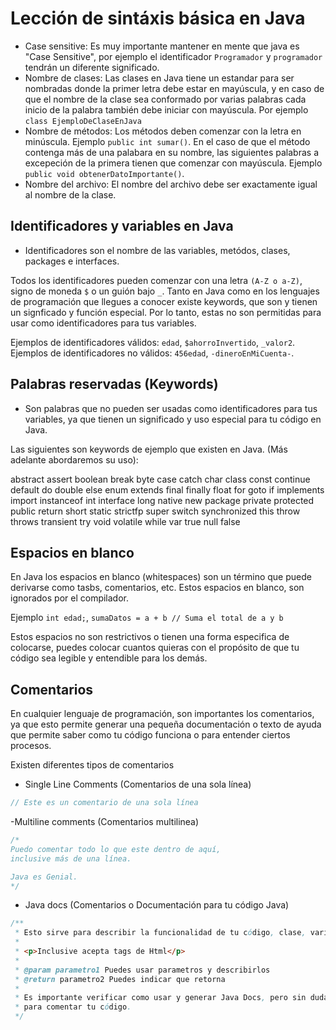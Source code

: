 # Lección de sintáxis básica en Java

- Case sensitive: Es muy importante mantener en mente que java es "Case Sensitive", por ejemplo el identificador 
`Programador` y `programador` tendrán un diferente significado.
- Nombre de clases: Las clases en Java tiene un estandar para ser nombradas donde la primer letra debe estar en mayúscula, y en caso de que el nombre de la 
clase sea conformado por varias palabras cada inicio de la palabra también debe iniciar con mayúscula. Por ejemplo `class EjemploDeClaseEnJava`
- Nombre de métodos: Los métodos deben comenzar con la letra en minúscula. Ejemplo `public int sumar()`. En el caso de que el método contenga más
de una palabara en su nombre, las siguientes palabras a excepeción de la primera tienen que comenzar con mayúscula. Ejemplo `public void obtenerDatoImportante()`.
- Nombre del archivo: El nombre del archivo debe ser exactamente igual al nombre de la clase.


## Identificadores y variables en Java

- Identificadores son el nombre de las variables, metódos, clases, packages e interfaces.

Todos los identificadores pueden comenzar con una letra `(A-Z o a-Z)`, signo de moneda `$` o un guión bajo `_`.
Tanto en Java como en los lenguajes de programación que llegues a conocer existe keywords, que son y tienen un signficado y función especial. Por lo tanto, 
estas no son permitidas para usar como identificadores para tus variables.

Ejemplos de identificadores válidos: `edad`, `$ahorroInvertido`, `_valor2`.
Ejemplos de identificadores no válidos: `456edad`, `-dineroEnMiCuenta-`.


## Palabras reservadas (Keywords)
- Son palabras que no pueden ser usadas como identificadores para tus variables, ya que tienen un significado
y uso especial para tu código en Java.

Las siguientes son keywords de ejemplo que existen en Java. (Más adelante abordaremos su uso): 

abstract
assert
boolean
break
byte
case
catch
char
class
const
continue
default
do
double
else
enum
extends
final
finally
float
for
goto
if
implements
import
instanceof
int
interface
long
native
new
package
private
protected
public
return
short
static
strictfp
super
switch
synchronized
this
throw
throws
transient
try
void
volatile
while
var
true
null
false


## Espacios en blanco

En Java los espacios en blanco (whitespaces) son un término que puede derivarse como tasbs,   comentarios, etc.
Estos espacios en blanco, son ignorados por el compilador.

Ejemplo `int edad;`, `sumaDatos = a + b // Suma el total de a y b`


Estos espacios no son restrictivos o tienen una forma especifica de colocarse, puedes colocar cuantos quieras
con el propósito de que tu código sea legible y entendible para los demás.


## Comentarios

En cualquier lenguaje de programación, son importantes los comentarios, ya que esto permite
generar una pequeña documentación o texto de ayuda que permite saber como tu código funciona o para entender
ciertos procesos.

Existen diferentes tipos de comentarios

- Single Line Comments (Comentarios de una sola línea)
```java
// Este es un comentario de una sola línea 
```

-Multiline comments (Comentarios multilinea)
```java
/*
Puedo comentar todo lo que este dentro de aquí,
inclusive más de una línea.

Java es Genial.
*/
```

- Java docs (Comentarios o Documentación para tu código Java)
```java
/**
 * Esto sirve para describir la funcionalidad de tu código, clase, variable y/o metódos.
 * 
 * <p>Inclusive acepta tags de Html</p>
 * 
 * @param parametro1 Puedes usar parametros y describirlos
 * @return parametro2 Puedes indicar que retorna
 * 
 * Es importante verificar como usar y generar Java Docs, pero sin duda son una gran herramienta
 * para comentar tu código.
 */
```
